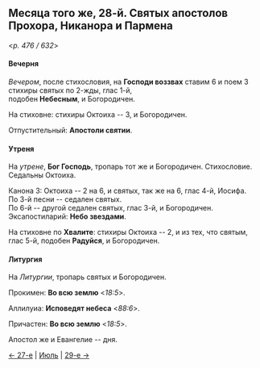 
## Месяца того же, 28-й. Святых апостолов Прохора, Никанора и Пармена

<*p. 476 / 632*>

#### Вечерня

*Вечером*, после стихословия, на **Господи воззвах** ставим 6 и поем 3 стихиры святых по 2-жды, глас 1-й,  
подобен **Небесным**, и Богородичен.  

На стиховне: стихиры Октоиха -- 3, и Богородичен.   

Отпустительный: **Апостоли святии**. 

#### Утреня

На *утрене*, **Бог Господь**, тропарь тот же и Богородичен. 
Стихословие. Седальны Октоиха. 

Канона 3: Октоиха -- 2 на 6, и святых, так же на 6, глас 4-й, Иосифа.  
По 3-й песни -- седален святых.  
По 6-й -- другой седален святых, глас 3-й, и Богородичен. 
Эксапостиларий: **Небо звездами**. 

На стиховне по **Хвалите**: стихиры Октоиха -- 2, и из тех, что святым, глас 5-й, подобен **Радуйся**, 
и Богородичен. 

#### Литургия

На *Литургии*, тропарь святых и Богородичен. 

Прокимен: **Во всю землю** <*18:5*>.
 
Аллилуиа: **Исповедят небеса** <*88:6*>. 
 
Причастен: **Во всю землю** <*18:5*>. 

Апостол же и Евангелие -- дня. 

[← 27-е](07_27_EUR.ru.md) | [Июль](README.md#28-й) | [29-е →](07_29_EUR.ru.md)
